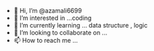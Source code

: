 - 👋 Hi, I’m @azamali6699
- 👀 I’m interested in ...coding
- 🌱 I’m currently learning ... data structure , logic
- 💞️ I’m looking to collaborate on ... 
- 📫 How to reach me ...

<!---
azamali6699/azamali6699 is a ✨ special ✨ repository because its `README.md` (this file) appears on your GitHub profile.
You can click the Preview link to take a look at your changes.
--->
